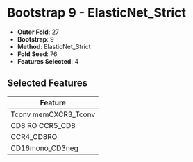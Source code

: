 # Bootstrap 9 - ElasticNet_Strict

- **Outer Fold**: 27
- **Bootstrap**: 9
- **Method**: ElasticNet_Strict
- **Fold Seed**: 76
- **Features Selected**: 4

## Selected Features

| Feature |
|---------|
| Tconv memCXCR3_Tconv |
| CD8 RO CCR5_CD8 |
| CCR4_CD8RO |
| CD16mono_CD3neg |
